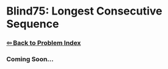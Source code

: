 # Blind75: Longest Consecutive Sequence

### [⇦ Back to Problem Index](../../index.md)

### Coming Soon...
